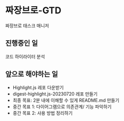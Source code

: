 # 짜장브로-GTD
짜장브로 태스크 매니저

## 진행중인 일
코드 하이라이터 분석

## 앞으로 해야하는 일
+ Highlight.js 레포 다운받기  
+ digest-highlight.js-20230720 레포 만들기
+ 최종 목표: 2분 내에 이해할 수 있게 README.md 만들기  
+ 중간 목표 1: 다이어그램으로 의존관계/ 기능 파악하기  
+ 중간 목표 2: 사용 방법 정리하기  
